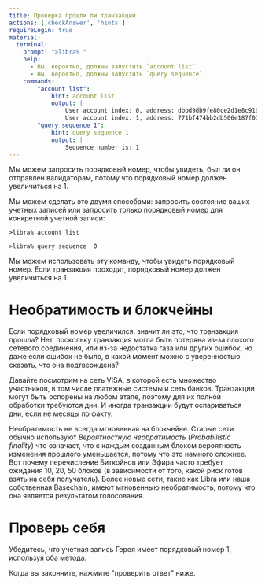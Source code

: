 ```yaml
---
title: Проверка прошли ли транзакции
actions: ['checkAnswer', 'hints']
requireLogin: true
material:
  terminal:
    prompt: ">libra% "
    help:
      - Вы, вероятно, должны запустить `account list`.
      - Вы, вероятно, должны запустить `query sequence`.
    commands:
        "account list":
            hint: account list
            output: |
                User account index: 0, address: dbbd9db9fe80ce2d1e8c9166bdda2dfc6c2defe25042e11e14958d64604cfd82, sequence number: 0, status: Local
                User account index: 1, address: 771bf474bb2db506e187f0756b464a3e28896efa2516867ea001187d7c174066, sequence number: 1, status: Local
        "query sequence 1":
            hint: query sequence 1
            output: |
                Sequence number is: 1
---
```


Мы можем запросить порядковый номер, чтобы увидеть, был ли он отправлен валидаторам, потому что порядковый номер должен увеличиться на 1.

Мы можем сделать это двумя способами: запросить состояние ваших учетных записей или запросить только порядковый номер для конкретной учетной записи:

```
>libra% account list
```

```
>libra% query sequence  0
```

Мы можем использовать эту команду, чтобы увидеть порядковый номер. Если транзакция проходит, порядковый номер должен увеличиться на 1.

# Необратимость и блокчейны

Если порядковый номер увеличился, значит ли это, что транзакция прошла? Нет, поскольку транзакция могла быть потеряна из-за плохого сетевого соединения, или из-за недостатка газа или других ошибок, но даже если ошибок не было, в какой момент можно с уверенностью сказать, что она подтверждена?

Давайте посмотрим на сеть VISA, в которой есть множество участников, в том числе платежные системы и сеть банков. Транзакции могут быть оспорены на любом этапе, поэтому для их полной обработки требуются дни. И иногда транзакции будут оспариваться дни, если не месяцы по факту.

Необратимость не всегда мгновенная на блокчейне. Старые сети обычно используют *Вероятностную необратимость* (*Probabilistic finality*) что означает, что с каждым созданным блоком вероятность изменения прошлого уменьшается, потому что это намного сложнее. Вот почему перечисление Биткойнов или Эфира часто требует ожидания 10, 20, 50 блоков (в зависимости от того, какой риск готов взять на себя получатель). Более новые сети, такие как Libra или наша собственная Basechain, имеют мгновенныю необратимость, потому что она является результатом голосования.

# Проверь себя

Убедитесь, что учетная запись Героя имеет порядковый номер 1, используя оба метода.

Когда вы закончите, нажмите "проверить ответ" ниже.
